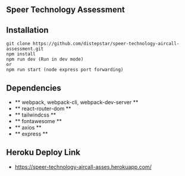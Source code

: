 ## Speer Technology Assessment

## Installation

```
git clone https://github.com/distepstar/speer-technology-aircall-assessment.git
npm install
npm run dev (Run in dev mode)
or
npm run start (node express port forwarding)
```

## Dependencies
- ** webpack, webpack-cli, webpack-dev-server **
- ** react-router-dom **
- ** tailwindcss **
- ** fontawesome **
- ** axios **
- ** express **

## Heroku Deploy Link

- https://speer-technology-aircall-asses.herokuapp.com/
